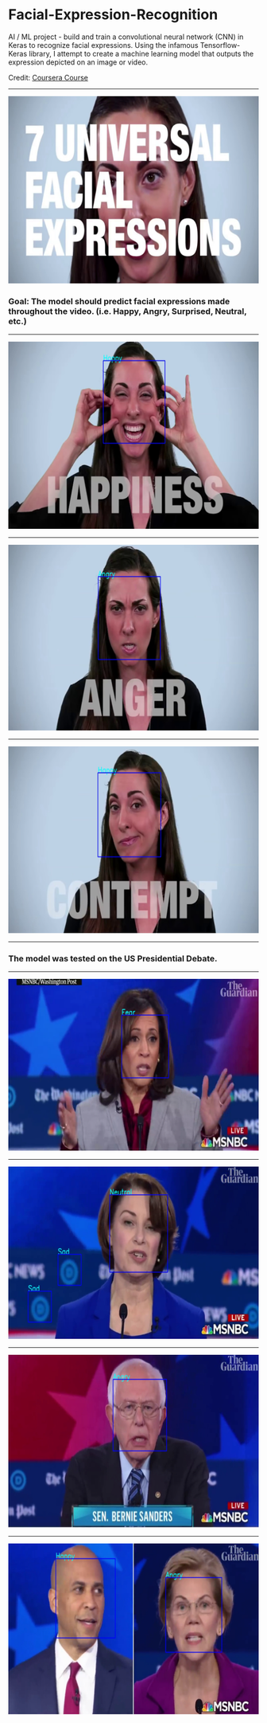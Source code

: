 # Facial-Expression-Recognition
AI / ML project - build and train a convolutional neural network (CNN) in Keras to recognize facial expressions. Using the infamous Tensorflow-Keras library, I attempt to create a machine learning model that outputs the expression depicted on an image or video. 

Credit: [Coursera Course](https://www.coursera.org/learn/facial-expression-recognition-keras/home/welcome)

<hr>

![](images/intro.png)

### Goal: The model should predict facial expressions made throughout the video. (i.e. Happy, Angry, Surprised, Neutral, etc.)

<hr>

![](images/happy.png)

<hr>

![](images/angry.png)

<hr>

![](images/contempt.png)

<hr>

### The model was tested on the US Presidential Debate.

<hr>

![](images/pres_1.png)

<hr>

![](images/pres_2.png)

<hr>

![](images/pres_3.png)

<hr>

![](images/pres_4.png)
